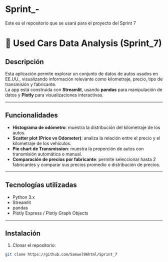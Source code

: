 # Sprint_-
Este es el repositorio que se usará para el proyecto del Sprint 7
# 🚗 Used Cars Data Analysis (Sprint_7)

## Descripción
Esta aplicación permite explorar un conjunto de datos de autos usados en EE.UU., visualizando información relevante como kilometraje, precio, tipo de transmisión y fabricante.  
La app está construida con **Streamlit**, usando **pandas** para manipulación de datos y **Plotly** para visualizaciones interactivas.

---

## Funcionalidades
- **Histograma de odómetro**: muestra la distribución del kilometraje de los autos.  
- **Scatter plot (Price vs Odometer)**: analiza la relación entre el precio y el kilometraje de los vehículos.  
- **Pie chart de Transmission**: muestra la proporción de autos con transmisión automática o manual.  
- **Comparación de precios por fabricante**: permite seleccionar hasta 2 fabricantes y comparar sus precios promedio o distribución de precios.

---

## Tecnologías utilizadas
- Python 3.x  
- Streamlit  
- pandas  
- Plotly Express / Plotly Graph Objects  

---

## Instalación

1. Clonar el repositorio:

```bash
git clone https://github.com/Samuel96html/Sprint_7

